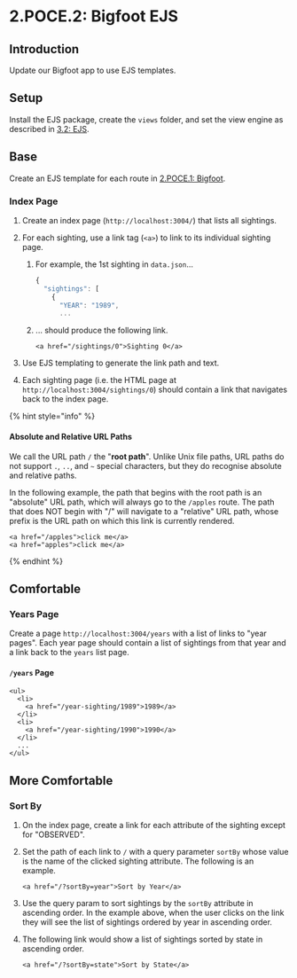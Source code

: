 # 2.POCE.2: Bigfoot EJS

## Introduction

Update our Bigfoot app to use EJS templates.

## Setup

Install the EJS package, create the `views` folder, and set the view engine as described in [3.2: EJS](../../3-backend-applications/2.4-ejs#using-ejs).

## Base

Create an EJS template for each route in [2.POCE.1: Bigfoot](2.poce.1-bigfoot.md).

### Index Page

1. Create an index page (`http://localhost:3004/`) that lists all sightings.
2. For each sighting, use a link tag (`<a>`) to link to its individual sighting page.

   1. For example, the 1st sighting in `data.json`...

      ```javascript
      {
        "sightings": [
          {
            "YEAR": "1989",
            ...
      ```

   2. ... should produce the following link.

      ```markup
      <a href="/sightings/0">Sighting 0</a>
      ```

3. Use EJS templating to generate the link path and text.
4. Each sighting page (i.e. the HTML page at `http://localhost:3004/sightings/0`) should contain a link that navigates back to the index page.

{% hint style="info" %}

#### Absolute and Relative URL Paths

We call the URL path `/` the "**root path**". Unlike Unix file paths, URL paths do not support `.`, `..`, and `~` special characters, but they do recognise absolute and relative paths.

In the following example, the path that begins with the root path is an "absolute" URL path, which will always go to the `/apples` route. The path that does NOT begin with "/" will navigate to a "relative" URL path, whose prefix is the URL path on which this link is currently rendered.

```markup
<a href="/apples">click me</a>
<a href="apples">click me</a>
```

{% endhint %}

## Comfortable

### Years Page

Create a page `http://localhost:3004/years` with a list of links to "year pages". Each year page should contain a list of sightings from that year and a link back to the `years` list page.

#### `/years` Page

```markup
<ul>
  <li>
    <a href="/year-sighting/1989">1989</a>
  </li>
  <li>
    <a href="/year-sighting/1990">1990</a>
  </li>
  ...
</ul>
```

## More Comfortable

### Sort By

1. On the index page, create a link for each attribute of the sighting except for "OBSERVED".
2. Set the path of each link to `/` with a query parameter `sortBy` whose value is the name of the clicked sighting attribute. The following is an example.

   ```markup
   <a href="/?sortBy=year">Sort by Year</a>
   ```

3. Use the query param to sort sightings by the `sortBy` attribute in ascending order. In the example above, when the user clicks on the link they will see the list of sightings ordered by year in ascending order.
4. The following link would show a list of sightings sorted by state in ascending order.

   ```markup
   <a href="/?sortBy=state">Sort by State</a>
   ```
